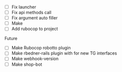 - [ ] Fix launcher
- [ ] Fix api methods call
- [ ] Fix argument auto filler
- [ ] Make 
- [ ] Add rubocop to project

Future 

- [ ] Make Rubocop robotto plugin
- [ ] Make rbedner-rails plugin with for new TG interfaces
- [ ] Make webhook-version
- [ ] Make shop-bot
